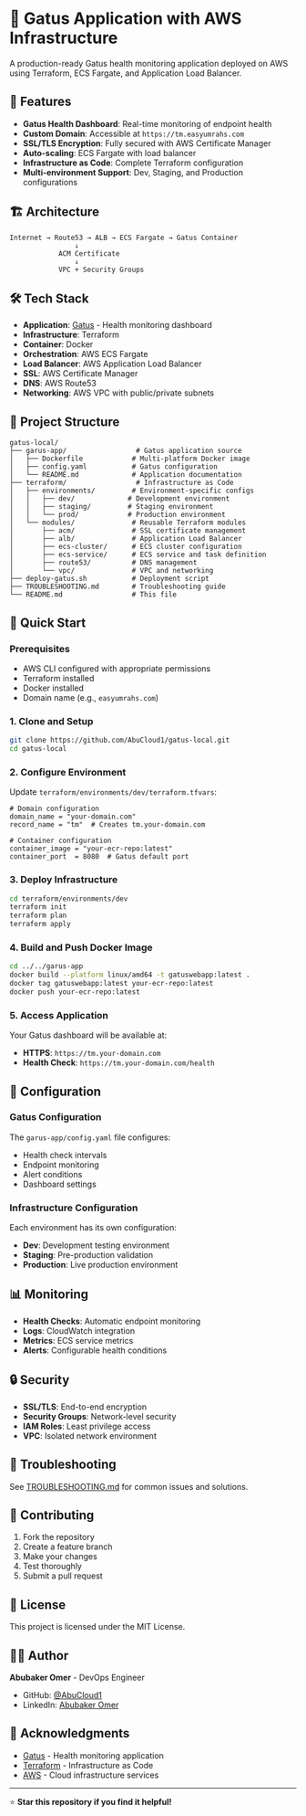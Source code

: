 # 🚀 Gatus Application with AWS Infrastructure

A production-ready Gatus health monitoring application deployed on AWS using Terraform, ECS Fargate, and Application Load Balancer.

## 🌟 Features

- **Gatus Health Dashboard**: Real-time monitoring of endpoint health
- **Custom Domain**: Accessible at `https://tm.easyumrahs.com`
- **SSL/TLS Encryption**: Fully secured with AWS Certificate Manager
- **Auto-scaling**: ECS Fargate with load balancer
- **Infrastructure as Code**: Complete Terraform configuration
- **Multi-environment Support**: Dev, Staging, and Production configurations

## 🏗️ Architecture

```
Internet → Route53 → ALB → ECS Fargate → Gatus Container
                ↓
            ACM Certificate
                ↓
            VPC + Security Groups
```

## 🛠️ Tech Stack

- **Application**: [Gatus](https://github.com/TwiN/gatus) - Health monitoring dashboard
- **Infrastructure**: Terraform
- **Container**: Docker
- **Orchestration**: AWS ECS Fargate
- **Load Balancer**: AWS Application Load Balancer
- **SSL**: AWS Certificate Manager
- **DNS**: AWS Route53
- **Networking**: AWS VPC with public/private subnets

## 📁 Project Structure

```
gatus-local/
├── garus-app/                 # Gatus application source
│   ├── Dockerfile            # Multi-platform Docker image
│   ├── config.yaml           # Gatus configuration
│   └── README.md             # Application documentation
├── terraform/                 # Infrastructure as Code
│   ├── environments/         # Environment-specific configs
│   │   ├── dev/             # Development environment
│   │   ├── staging/         # Staging environment
│   │   └── prod/            # Production environment
│   └── modules/              # Reusable Terraform modules
│       ├── acm/              # SSL certificate management
│       ├── alb/              # Application Load Balancer
│       ├── ecs-cluster/      # ECS cluster configuration
│       ├── ecs-service/      # ECS service and task definition
│       ├── route53/          # DNS management
│       └── vpc/              # VPC and networking
├── deploy-gatus.sh           # Deployment script
├── TROUBLESHOOTING.md        # Troubleshooting guide
└── README.md                 # This file
```

## 🚀 Quick Start

### Prerequisites

- AWS CLI configured with appropriate permissions
- Terraform installed
- Docker installed
- Domain name (e.g., `easyumrahs.com`)

### 1. Clone and Setup

```bash
git clone https://github.com/AbuCloud1/gatus-local.git
cd gatus-local
```

### 2. Configure Environment

Update `terraform/environments/dev/terraform.tfvars`:

```hcl
# Domain configuration
domain_name = "your-domain.com"
record_name = "tm"  # Creates tm.your-domain.com

# Container configuration
container_image = "your-ecr-repo:latest"
container_port  = 8080  # Gatus default port
```

### 3. Deploy Infrastructure

```bash
cd terraform/environments/dev
terraform init
terraform plan
terraform apply
```

### 4. Build and Push Docker Image

```bash
cd ../../garus-app
docker build --platform linux/amd64 -t gatuswebapp:latest .
docker tag gatuswebapp:latest your-ecr-repo:latest
docker push your-ecr-repo:latest
```

### 5. Access Application

Your Gatus dashboard will be available at:
- **HTTPS**: `https://tm.your-domain.com`
- **Health Check**: `https://tm.your-domain.com/health`

## 🔧 Configuration

### Gatus Configuration

The `garus-app/config.yaml` file configures:
- Health check intervals
- Endpoint monitoring
- Alert conditions
- Dashboard settings

### Infrastructure Configuration

Each environment has its own configuration:
- **Dev**: Development testing environment
- **Staging**: Pre-production validation
- **Production**: Live production environment

## 📊 Monitoring

- **Health Checks**: Automatic endpoint monitoring
- **Logs**: CloudWatch integration
- **Metrics**: ECS service metrics
- **Alerts**: Configurable health conditions

## 🔒 Security

- **SSL/TLS**: End-to-end encryption
- **Security Groups**: Network-level security
- **IAM Roles**: Least privilege access
- **VPC**: Isolated network environment

## 🚨 Troubleshooting

See [TROUBLESHOOTING.md](TROUBLESHOOTING.md) for common issues and solutions.

## 🤝 Contributing

1. Fork the repository
2. Create a feature branch
3. Make your changes
4. Test thoroughly
5. Submit a pull request

## 📝 License

This project is licensed under the MIT License.

## 👨‍💻 Author

**Abubaker Omer** - DevOps Engineer
- GitHub: [@AbuCloud1](https://github.com/AbuCloud1)
- LinkedIn: [Abubaker Omer](https://linkedin.com/in/abubaker-omer-939462185)

## 🙏 Acknowledgments

- [Gatus](https://github.com/TwiN/gatus) - Health monitoring application
- [Terraform](https://terraform.io) - Infrastructure as Code
- [AWS](https://aws.amazon.com) - Cloud infrastructure services

---

⭐ **Star this repository if you find it helpful!**

